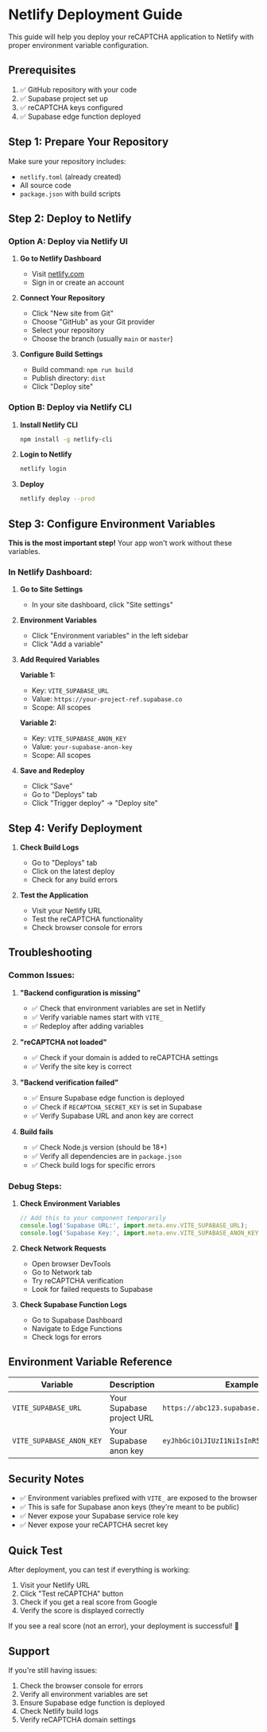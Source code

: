 # Netlify Deployment Guide

This guide will help you deploy your reCAPTCHA application to Netlify with proper environment variable configuration.

## Prerequisites

1. ✅ GitHub repository with your code
2. ✅ Supabase project set up
3. ✅ reCAPTCHA keys configured
4. ✅ Supabase edge function deployed

## Step 1: Prepare Your Repository

Make sure your repository includes:
- `netlify.toml` (already created)
- All source code
- `package.json` with build scripts

## Step 2: Deploy to Netlify

### Option A: Deploy via Netlify UI

1. **Go to Netlify Dashboard**
   - Visit [netlify.com](https://netlify.com)
   - Sign in or create an account

2. **Connect Your Repository**
   - Click "New site from Git"
   - Choose "GitHub" as your Git provider
   - Select your repository
   - Choose the branch (usually `main` or `master`)

3. **Configure Build Settings**
   - Build command: `npm run build`
   - Publish directory: `dist`
   - Click "Deploy site"

### Option B: Deploy via Netlify CLI

1. **Install Netlify CLI**
   ```bash
   npm install -g netlify-cli
   ```

2. **Login to Netlify**
   ```bash
   netlify login
   ```

3. **Deploy**
   ```bash
   netlify deploy --prod
   ```

## Step 3: Configure Environment Variables

**This is the most important step!** Your app won't work without these variables.

### In Netlify Dashboard:

1. **Go to Site Settings**
   - In your site dashboard, click "Site settings"

2. **Environment Variables**
   - Click "Environment variables" in the left sidebar
   - Click "Add a variable"

3. **Add Required Variables**

   **Variable 1:**
   - Key: `VITE_SUPABASE_URL`
   - Value: `https://your-project-ref.supabase.co`
   - Scope: All scopes

   **Variable 2:**
   - Key: `VITE_SUPABASE_ANON_KEY`
   - Value: `your-supabase-anon-key`
   - Scope: All scopes

4. **Save and Redeploy**
   - Click "Save"
   - Go to "Deploys" tab
   - Click "Trigger deploy" → "Deploy site"

## Step 4: Verify Deployment

1. **Check Build Logs**
   - Go to "Deploys" tab
   - Click on the latest deploy
   - Check for any build errors

2. **Test the Application**
   - Visit your Netlify URL
   - Test the reCAPTCHA functionality
   - Check browser console for errors

## Troubleshooting

### Common Issues:

1. **"Backend configuration is missing"**
   - ✅ Check that environment variables are set in Netlify
   - ✅ Verify variable names start with `VITE_`
   - ✅ Redeploy after adding variables

2. **"reCAPTCHA not loaded"**
   - ✅ Check if your domain is added to reCAPTCHA settings
   - ✅ Verify the site key is correct

3. **"Backend verification failed"**
   - ✅ Ensure Supabase edge function is deployed
   - ✅ Check if `RECAPTCHA_SECRET_KEY` is set in Supabase
   - ✅ Verify Supabase URL and anon key are correct

4. **Build fails**
   - ✅ Check Node.js version (should be 18+)
   - ✅ Verify all dependencies are in `package.json`
   - ✅ Check build logs for specific errors

### Debug Steps:

1. **Check Environment Variables**
   ```javascript
   // Add this to your component temporarily
   console.log('Supabase URL:', import.meta.env.VITE_SUPABASE_URL);
   console.log('Supabase Key:', import.meta.env.VITE_SUPABASE_ANON_KEY ? 'Set' : 'Missing');
   ```

2. **Check Network Requests**
   - Open browser DevTools
   - Go to Network tab
   - Try reCAPTCHA verification
   - Look for failed requests to Supabase

3. **Check Supabase Function Logs**
   - Go to Supabase Dashboard
   - Navigate to Edge Functions
   - Check logs for errors

## Environment Variable Reference

| Variable | Description | Example |
|----------|-------------|---------|
| `VITE_SUPABASE_URL` | Your Supabase project URL | `https://abc123.supabase.co` |
| `VITE_SUPABASE_ANON_KEY` | Your Supabase anon key | `eyJhbGciOiJIUzI1NiIsInR5cCI6IkpXVCJ9...` |

## Security Notes

- ✅ Environment variables prefixed with `VITE_` are exposed to the browser
- ✅ This is safe for Supabase anon keys (they're meant to be public)
- ✅ Never expose your Supabase service role key
- ✅ Never expose your reCAPTCHA secret key

## Quick Test

After deployment, you can test if everything is working:

1. Visit your Netlify URL
2. Click "Test reCAPTCHA" button
3. Check if you get a real score from Google
4. Verify the score is displayed correctly

If you see a real score (not an error), your deployment is successful! 🎉

## Support

If you're still having issues:

1. Check the browser console for errors
2. Verify all environment variables are set
3. Ensure Supabase edge function is deployed
4. Check Netlify build logs
5. Verify reCAPTCHA domain settings 